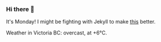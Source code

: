 ### Hi there :wave:

It's Monday! I might be fighting with Jekyll to make [this](https://swissclubtoronto.ca) better.

Weather in Victoria BC: overcast, at +6°C.
